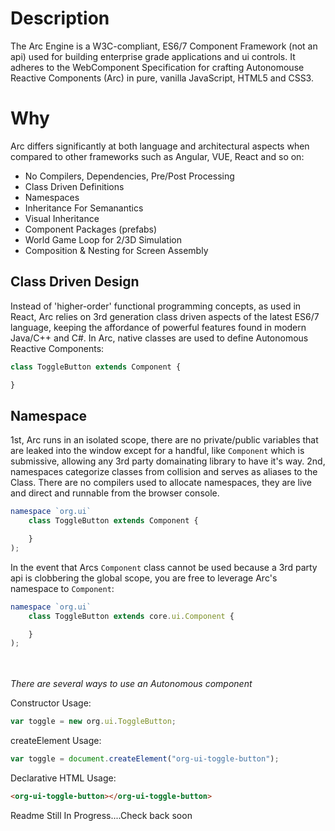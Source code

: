 # Description
The Arc Engine is a W3C-compliant, ES6/7 Component Framework (not an api) used
for building enterprise grade applications and ui controls. It adheres to the 
WebComponent Specification for crafting Autonomouse Reactive Components (Arc)
in pure, vanilla JavaScript, HTML5 and CSS3.


# Why
Arc differs significantly at both language and architectural aspects when compared to other frameworks
such as Angular, VUE, React and so on:
- No Compilers, Dependencies, Pre/Post Processing
- Class Driven Definitions
- Namespaces
- Inheritance For Semanantics
- Visual Inheritance
- Component Packages (prefabs)
- World Game Loop for 2/3D Simulation
- Composition & Nesting for Screen Assembly

## Class Driven Design
Instead of 'higher-order' functional programming concepts, as used in React, Arc
relies on 3rd generation class driven aspects of the latest ES6/7 language, keeping the affordance of powerful features found in modern Java/C++ and C#. In Arc, native classes are used to define Autonomous Reactive Components:

```javascript
class ToggleButton extends Component {

}
```


## Namespace
1st, Arc runs in an isolated scope, there are no private/public variables that are leaked into the window except for a handful, like ```Component``` which is submissive, allowing any 3rd party domainating library to have it's way. 2nd, namespaces categorize classes from collision and serves as aliases to the Class. There are no compilers used to allocate namespaces, they are live and direct and runnable from the browser console.

```javascript
namespace `org.ui`
    class ToggleButton extends Component {

    }
);
```

In the event that Arcs ```Component``` class cannot be used because a 3rd party api is clobbering the global scope, you are free to leverage Arc's namespace to ```Component```:
```javascript
namespace `org.ui`
    class ToggleButton extends core.ui.Component {

    }
);
```
\
\
*There are several ways to use an Autonomous component*

Constructor Usage:
```javascript
var toggle = new org.ui.ToggleButton;
```
createElement Usage:
```javascript
var toggle = document.createElement("org-ui-toggle-button");
```
Declarative HTML Usage:
```html
<org-ui-toggle-button></org-ui-toggle-button>
```


Readme Still In Progress....Check back soon